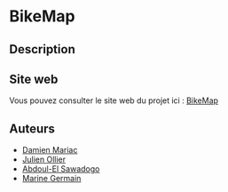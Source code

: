 # BikeMap

## Description

## Site web
Vous pouvez consulter le site web du projet ici : [BikeMap](https://damienmariac.github.io/HAX712X/)

## Auteurs
- [Damien Mariac](https://github.com/DamienMariac/)
- [Julien Ollier](https://github.com/JulienOllier)
- [Abdoul-El Sawadogo](https://github.com/Kader43)
- [Marine Germain](https://github.com/mgermain12)